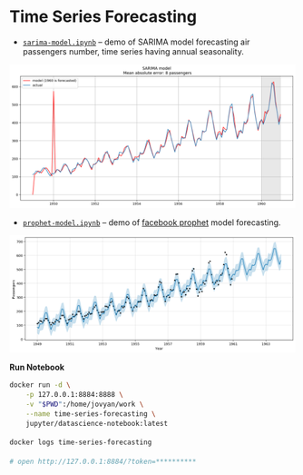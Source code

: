 # Time Series Forecasting

* [`sarima-model.ipynb`](sarima-model.ipynb) – demo of SARIMA model forecasting air passengers number, time series having annual seasonality.

![](img/sarima-02.png)

* [`prophet-model.ipynb`](prophet-model.ipynb) – demo of [facebook prophet](https://facebook.github.io/prophet/) model forecasting.

![](img/prophet-00.png)

**Run Notebook**

```bash
docker run -d \
    -p 127.0.0.1:8884:8888 \
    -v "$PWD":/home/jovyan/work \
    --name time-series-forecasting \
    jupyter/datascience-notebook:latest

docker logs time-series-forecasting

# open http://127.0.0.1:8884/?token=**********
```
